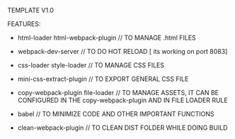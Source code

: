 TEMPLATE V1.0

FEATURES: 

* html-loader html-webpack-plugin // TO MANAGE .html FILES

* webpack-dev-server // TO DO HOT RELOAD [ its working on  port 8083]

* css-loader style-loader // TO MANAGE CSS FILES

* mini-css-extract-plugin // TO EXPORT GENERAL CSS FILE

* copy-webpack-plugin file-loader // TO MANAGE ASSETS, IT CAN BE CONFIGURED IN THE copy-webpack-plugin AND IN FILE LOADER RULE

* babel // TO MINIMIZE CODE AND OTHER IMPORTANT FUNCTIONS

* clean-webpack-plugin // TO CLEAN DIST FOLDER WHILE DOING BUILD

